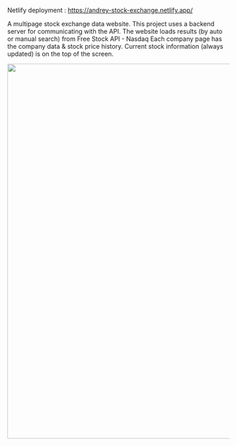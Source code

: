 Netlify deployment : https://andrey-stock-exchange.netlify.app/


A multipage stock exchange data website.
This project uses a backend server for communicating with the API.
The website loads results (by auto or manual search) from Free Stock API - Nasdaq
Each company page has the company data & stock price history.
Current stock information (always updated) is on the top of the screen.


<img src="https://i.postimg.cc/NGKbYYZ6/screenshot.png" width="850"/>

